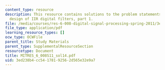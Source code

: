 ```yaml
---
content_type: resource
description: This resource contains solutions to the problem statements related to
  design of IIR digital filters, part 1.
file: /media/courses/res-6-008-digital-signal-processing-spring-2011/3ed238b4cc54178192562d565e32e9a7_MITRES_6_008S11_sol14.pdf
file_type: application/pdf
learning_resource_types: []
ocw_type: OCWFile
parent_title: Study Materials
parent_type: SupplementalResourceSection
resourcetype: Document
title: MITRES_6_008S11_sol14.pdf
uid: 3ed238b4-cc54-1781-9256-2d565e32e9a7
---
```

